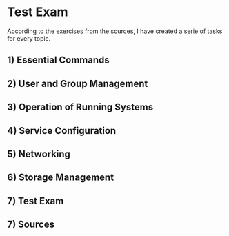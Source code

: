 # Test Exam
According to the exercises from the sources, I have created a serie of tasks for every topic.  

## 1) Essential Commands

## 2) User and Group Management

## 3) Operation of Running Systems

## 4) Service Configuration

## 5) Networking

## 6) Storage Management

## 7) Test Exam

## 7) Sources

